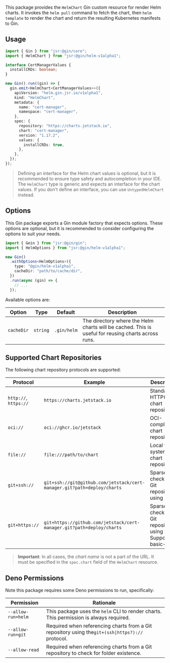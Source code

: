 This package provides the `HelmChart` Gin custom resource for render Helm charts. It invokes the `helm pull` command to
fetch the chart, then `helm template` to render the chart and return the resulting Kubernetes manifests to Gin.

## Usage

```ts
import { Gin } from "jsr:@gin/core";
import { HelmChart } from "jsr:@gin/helm-v1alpha1";

interface CertManagerValues {
  installCRDs: boolean;
}

new Gin().run((gin) => {
  gin.emit<HelmChart<CertManagerValues>>({
    apiVersion: "helm.gin.jsr.io/v1alpha1",
    kind: "HelmChart",
    metadata: {
      name: "cert-manager",
      namespace: "cert-manager",
    },
    spec: {
      repository: "https://charts.jetstack.io",
      chart: "cert-manager",
      version: "1.17.2",
      values: {
        installCRDs: true,
      },
    },
  });
});
```

> Defining an interface for the Helm chart values is optional, but it is recommended to ensure type safety and
> autocompletion in your IDE. The `HelmChart` type is generic and expects an interface for the chart values. If you
> don't define an interface, you can use `UntypedHelmChart` instead.

## Options

This Gin package exports a Gin module factory that expects options. These options are optional, but it is recommended to
consider configuring the options to suit your needs.

```ts
import { Gein } from "jsr:@gin/gin";
import { HelmOptions } from "jsr:@gin/helm-v1alpha1";

new Gin()
  .withOptions<HelmOptions>({
    type: "@gin/helm-v1alpha1",
    cacheDir: "path/to/cache/dir",
  })
  .run(async (gin) => {
    // ...
  });
```

Available options are:

| Option     | Type     | Default     | Description                                                                                        |
| ---------- | -------- | ----------- | -------------------------------------------------------------------------------------------------- |
| `cacheDir` | `string` | `.gin/helm` | The directory where the Helm charts will be cached. This is useful for reusing charts across runs. |

## Supported Chart Repositories

The following chart repository protocols are supported:

| Protocol              | Example                                                                 | Description                                                         |
| --------------------- | ----------------------------------------------------------------------- | ------------------------------------------------------------------- |
| `http://`, `https://` | `https://charts.jetstack.io`                                            | Standard HTTP(S) chart repositories.                                |
| `oci://`              | `oci://ghcr.io/jetstack`                                                | OCI-compliant chart repositories.                                   |
| `file://`             | `file:///path/to/chart`                                                 | Local file system chart repositories.                               |
| `git+ssh://`          | `git+ssh://git@github.com/jetstack/cert-manager.git?path=deploy/charts` | Sparse check for a Git repositories using SSH.                      |
| `git+https://`        | `git+https://github.com/jetstack/cert-manager.git?path=deploy/charts`   | Sparse check for a Git repositories using SSH. Supports basic-auth. |

> **Important**: In all cases, the _chart name_ is not a part of the URL. It must be specified in the `spec.chart` field
> of the `HelmChart` resource.

## Deno Permissions

Note this package requires some Deno permissions to run, specifically:

| Permission         | Rationale                                                                                        |
| ------------------ | ------------------------------------------------------------------------------------------------ |
| `--allow-run=helm` | This package uses the `helm` CLI to render charts. This permission is always required.           |
| `--allow-run=git`  | Required when referencing charts from a Git repository using the`git+(ssh\|https?)://` protocol. |
| `--allow-read`     | Required when referencing charts from a Git repository to check for folder existence.            |
